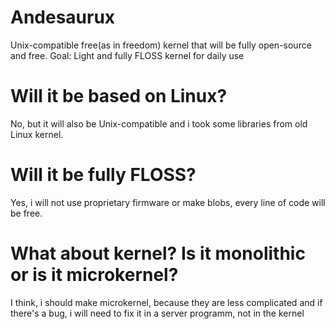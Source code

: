 # Andesaurux
Unix-compatible free(as in freedom) kernel that will be fully open-source and free.
Goal:
  Light and fully FLOSS kernel for daily use
# Will it be based on Linux?
No, but it will also be Unix-compatible and i took some libraries from old Linux kernel.
# Will it be fully FLOSS?
Yes, i will not use proprietary firmware or make blobs, every line of code will be free.
# What about kernel? Is it monolithic or is it microkernel?
I think, i should make microkernel, because they are less complicated and if there's a bug, i will need to fix it in a server programm, not in the kernel
